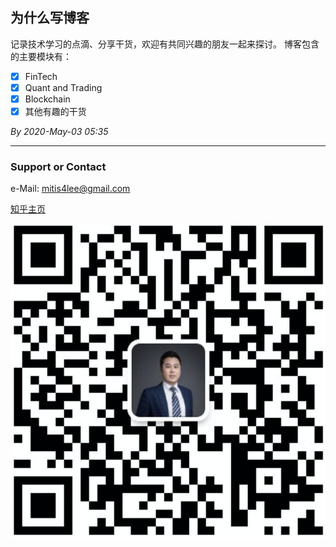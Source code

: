 ## 为什么写博客

记录技术学习的点滴、分享干货，欢迎有共同兴趣的朋友一起来探讨。
博客包含的主要模块有：
- [x] FinTech
- [x] Quant and Trading
- [x] Blockchain
- [x] 其他有趣的干货

*By 2020-May-03 05:35*


**********************
### Support or Contact
e-Mail: [mitis4lee@gmail.com](mitis4lee@gmail.com)

[知乎主页](https://www.zhihu.com/people/li-ze-hang)  

![微信（*请注明来自github博客*）](/pics/wechat-qr.png/)
